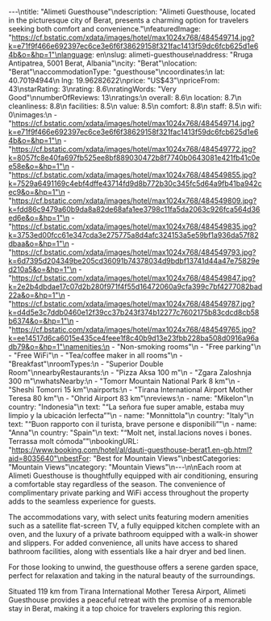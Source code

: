 ---\ntitle: "Alimeti Guesthouse"\ndescription: "Alimeti Guesthouse, located in the picturesque city of Berat, presents a charming option for travelers seeking both comfort and convenience."\nfeaturedImage: "https://cf.bstatic.com/xdata/images/hotel/max1024x768/484549714.jpg?k=e71f9f466e692397ec6ce3e6f6f38629158f321fac1413f59dc6fcb625d1e64b&o=&hp=1"\nlanguage: en\nslug: alimeti-guesthouse\naddress: "Rruga Antipatrea, 5001 Berat, Albania"\ncity: "Berat"\nlocation: "Berat"\naccommodationType: "guesthouse"\ncoordinates:\n  lat: 40.70194944\n  lng: 19.96282622\nprice: "US$43"\npriceFrom: 43\nstarRating: 3\nrating: 8.6\nratingWords: "Very Good"\nnumberOfReviews: 13\nratings:\n  overall: 8.6\n  location: 8.7\n  cleanliness: 8.8\n  facilities: 8.5\n  value: 8.5\n  comfort: 8.8\n  staff: 8.5\n  wifi: 0\nimages:\n  - "https://cf.bstatic.com/xdata/images/hotel/max1024x768/484549714.jpg?k=e71f9f466e692397ec6ce3e6f6f38629158f321fac1413f59dc6fcb625d1e64b&o=&hp=1"\n  - "https://cf.bstatic.com/xdata/images/hotel/max1024x768/484549772.jpg?k=8057fc8e40fa697fb525ee8bf889030472b8f7740b0643081e421fb41c0ee58e&o=&hp=1"\n  - "https://cf.bstatic.com/xdata/images/hotel/max1024x768/484549855.jpg?k=7529a6491169c4ebf4dffe43714fd9d8b772b30c345fc5d64a9fb41ba942cec9&o=&hp=1"\n  - "https://cf.bstatic.com/xdata/images/hotel/max1024x768/484549809.jpg?k=fdd86c9479a60b9da8a82de68afa1ee3798c11fa5da2063c926fca564d36ed6e&o=&hp=1"\n  - "https://cf.bstatic.com/xdata/images/hotel/max1024x768/484549835.jpg?k=3753ed00fcc61e347cda3e275775a8d4afc324153a5e59bf1a936da57f82dbaa&o=&hp=1"\n  - "https://cf.bstatic.com/xdata/images/hotel/max1024x768/484549793.jpg?k=6d7395d204349be205cd36091b74378034d9bdbf13741d44a47e75829ed210a5&o=&hp=1"\n  - "https://cf.bstatic.com/xdata/images/hotel/max1024x768/484549847.jpg?k=2e2b4dbdae17c07d2b280f971f4f55d16472060a9cfa399c7bf4277082bad22a&o=&hp=1"\n  - "https://cf.bstatic.com/xdata/images/hotel/max1024x768/484549787.jpg?k=d4d5e3c7ddb0460e12f39cc37b243f374b12277c7602175b83cdcd8cb58b6374&o=&hp=1"\n  - "https://cf.bstatic.com/xdata/images/hotel/max1024x768/484549765.jpg?k=ee14517d6ca6015e435ce4feee1f8c40b9d13e23fbb228ba508d0916a96adb79&o=&hp=1"\namenities:\n  - "Non-smoking rooms"\n  - "Free parking"\n  - "Free WiFi"\n  - "Tea/coffee maker in all rooms"\n  - "Breakfast"\nroomTypes:\n  - "Superior Double Room"\nnearbyRestaurants:\n  - "Pizza Aksa 100 m"\n  - "Zgara Zaloshnja 300 m"\nwhatsNearby:\n  - "Tomorr Mountain National Park 8 km"\n  - "Sheshi Tomorri 15 km"\nairports:\n  - "Tirana International Airport Mother Teresa 80 km"\n  - "Ohrid Airport 83 km"\nreviews:\n  - name: "Mikelon"\n    country: "Indonesia"\n    text: "“La señora fue super amable, estaba muy limpio y la ubicación lerfecta”"\n  - name: "Monnittola"\n    country: "Italy"\n    text: "“Buon rapporto con il turista, brave persone e disponibili”"\n  - name: "Anna"\n    country: "Spain"\n    text: "“Molt net, instal.lacions noves i bones. Terrassa molt cómoda”"\nbookingURL: "https://www.booking.com/hotel/al/dauti-guesthouse-berat1.en-gb.html?aid=8035640"\nbestFor: "Best for Mountain Views"\nbestCategories: "Mountain Views"\ncategory: "Mountain Views"\n---\n\nEach room at Alimeti Guesthouse is thoughtfully equipped with air conditioning, ensuring a comfortable stay regardless of the season. The convenience of complimentary private parking and WiFi access throughout the property adds to the seamless experience for guests. 

The accommodations vary, with select units featuring modern amenities such as a satellite flat-screen TV, a fully equipped kitchen complete with an oven, and the luxury of a private bathroom equipped with a walk-in shower and slippers. For added convenience, all units have access to shared bathroom facilities, along with essentials like a hair dryer and bed linen.

For those looking to unwind, the guesthouse offers a serene garden space, perfect for relaxation and taking in the natural beauty of the surroundings.

Situated 119 km from Tirana International Mother Teresa Airport, Alimeti Guesthouse provides a peaceful retreat with the promise of a memorable stay in Berat, making it a top choice for travelers exploring this region.